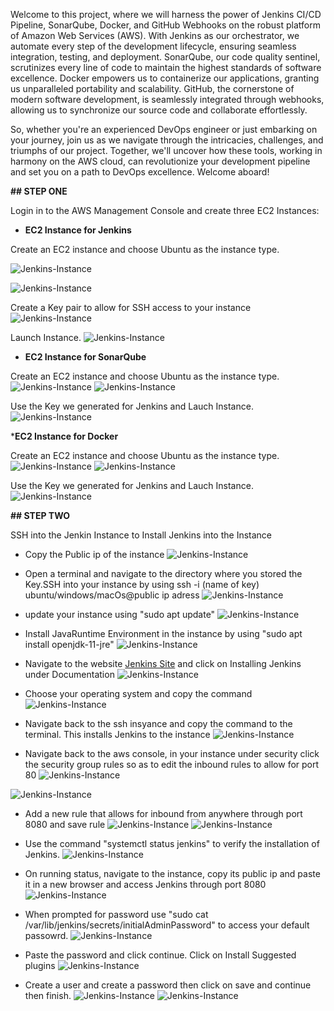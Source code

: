 

 Welcome to this project, where we will harness the power of Jenkins CI/CD Pipeline, SonarQube, Docker, and GitHub Webhooks on the robust platform of Amazon Web Services (AWS). With Jenkins as our orchestrator, we automate every step of the development lifecycle, ensuring seamless integration, testing, and deployment. SonarQube, our code quality sentinel, scrutinizes every line of code to maintain the highest standards of software excellence. Docker empowers us to containerize our applications, granting us unparalleled portability and scalability. GitHub, the cornerstone of modern software development, is seamlessly integrated through webhooks, allowing us to synchronize our source code and collaborate effortlessly.

So, whether you're an experienced DevOps engineer or just embarking on your journey, join us as we navigate through the intricacies, challenges, and triumphs of our project. Together, we'll uncover how these tools, working in harmony on the AWS cloud, can revolutionize your development pipeline and set you on a path to DevOps excellence. Welcome aboard!

**## STEP ONE**

Login in to the AWS Management Console and create three EC2 Instances:

* **EC2 Instance for Jenkins**

Create an EC2 instance and choose Ubuntu as the instance type. 

![Jenkins-Instance](/assets/images/favicon/EC2Jenkins.PNG)

![Jenkins-Instance](/assets/images/favicon/EC2jENKINS2.PNG)

Create a Key pair to allow for SSH access to your instance
![Jenkins-Instance](/assets/images/favicon/EC2JENKINS3.PNG)

Launch Instance.
![Jenkins-Instance](/assets/images/favicon/EC2JENKINS4.PNG)


* **EC2 Instance for SonarQube**

Create an EC2 instance and choose Ubuntu as the instance type. 
![Jenkins-Instance](/assets/images/favicon/EC2SONARQUBE1.PNG)
![Jenkins-Instance](/assets/images/favicon/EC2SONARQUBE2.PNG)

Use the Key we generated for Jenkins and Lauch Instance.
![Jenkins-Instance](/assets/images/favicon/EC2SONARQUBE3.PNG)

***EC2 Instance for Docker**

Create an EC2 instance and choose Ubuntu as the instance type.
![Jenkins-Instance](/assets/images/favicon/EC2DOCKER.PNG)
![Jenkins-Instance](/assets/images/favicon/EC2DOCKER2.PNG)

Use the Key we generated for Jenkins and Lauch Instance.
![Jenkins-Instance](/assets/images/favicon/EC2DOCKER3.PNG)

**## STEP TWO**

SSH into the Jenkin Instance to Install Jenkins into the Instance

* Copy the Public ip of the instance
![Jenkins-Instance](/assets/images/favicon/IPPIC.PNG)

* Open a terminal and navigate to the directory where you stored the Key.SSH into your instance by using ssh -i (name of key) ubuntu/windows/macOs@public ip adress
![Jenkins-Instance](/assets/images/favicon/Terminal.PNG)

* update your instance using "sudo apt update"
![Jenkins-Instance](/assets/images/favicon/Update.PNG)

* Install JavaRuntime Environment in the instance by using "sudo apt install openjdk-11-jre"
![Jenkins-Instance](/assets/images/favicon/installJRE.PNG)

* Navigate to the website [Jenkins Site](jenkins.io) and click on Installing Jenkins under Documentation
![Jenkins-Instance](/assets/images/favicon/JenkinsWebsite.PNG)

* Choose your operating system and copy the command
![Jenkins-Instance](/assets/images/favicon/copycode.PNG)

* Navigate back to the ssh insyance and copy the command to the terminal. This installs Jenkins to the instance
![Jenkins-Instance](/assets/images/favicon/COPYJENKINCODE.PNG)

* Navigate back to the aws console, in your instance under security click the security group rules so as to edit the inbound rules to allow for port 80
![Jenkins-Instance](/assets/images/favicon/Networking.PNG)

![Jenkins-Instance](/assets/images/favicon/securitygroups.PNG)

* Add a new rule that allows for inbound from anywhere through port 8080 and save rule
![Jenkins-Instance](/assets/images/favicon/EDITINBOUDRULES.PNG)
![Jenkins-Instance](/assets/images/favicon/Port8080.PNG)

* Use the command "systemctl status jenkins" to verify the installation of Jenkins.
![Jenkins-Instance](/assets/images/favicon/validateinstallation.PNG)

* On running status, navigate to the instance, copy its public ip and paste it in a new browser and access Jenkins through port 8080
![Jenkins-Instance](/assets/images/favicon/url.PNG)

* When prompted for password use "sudo cat /var/lib/jenkins/secrets/initialAdminPassword" to access your default passowrd.
![Jenkins-Instance](/assets/images/favicon/jenkinspassword.PNG)

* Paste the password and click continue. Click on Install Suggested plugins
![Jenkins-Instance](/assets/images/favicon/clickselectedplugins.PNG)


* Create a user and create a password then click on save and continue then finish. 
![Jenkins-Instance](/assets/images/favicon/CreateUser.PNG)
![Jenkins-Instance](/assets/images/favicon/saveandfinish.PNG)

  

